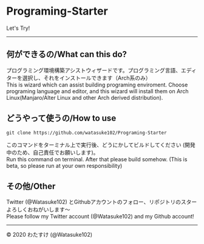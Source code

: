 # Programing-Starter

Let's Try!

---


## 何ができるの/What can this do?
プログラミング環境構築アシストウィザードです。プログラミング言語、エディターを選択し、それをインストールできます（Arch系のみ）  
This is wizard which can assist building programing enviroment. Choose programing language and editor, and this wizard will install them on Arch Linux(Manjaro/Alter Linux and other Arch derived distribution).

## どうやって使うの/How to use
	git clone https://github.com/watasuke102/Programing-Starter
このコマンドをターミナル上で実行後、どうにかしてビルドしてください (開発中のため、自己責任でお願いします)。  
Run this command on terminal. After that please build somehow. (This is beta, so please run at your own responsibility)

## その他/Other
Twitter (@Watasuke102) とGithubアカウントのフォロー、リポジトリのスターよろしくおねがいします〜  
Please follow my Twitter account (@Watasuke102) and my Github account!

---

© 2020 わたすけ (@Watasuke102)